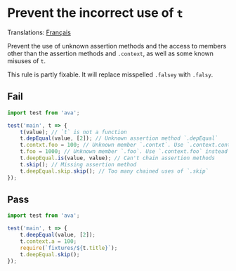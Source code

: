 # Prevent the incorrect use of `t`

Translations: [Français](https://github.com/avajs/ava-docs/blob/master/fr_FR/related/eslint-plugin-ava/docs/rules/use-t-well.md)

Prevent the use of unknown assertion methods and the access to members other than the assertion methods and `.context`, as well as some known misuses of `t`.

This rule is partly fixable. It will replace misspelled `.falsey` with `.falsy`.


## Fail

```js
import test from 'ava';

test('main', t => {
	t(value); // `t` is not a function
	t.depEqual(value, [2]); // Unknown assertion method `.depEqual`
	t.contxt.foo = 100; // Unknown member `.contxt`. Use `.context.contxt` instead
	t.foo = 1000; // Unknown member `.foo`. Use `.context.foo` instead
	t.deepEqual.is(value, value); // Can't chain assertion methods
	t.skip(); // Missing assertion method
	t.deepEqual.skip.skip(); // Too many chained uses of `.skip`
});
```


## Pass

```js
import test from 'ava';

test('main', t => {
	t.deepEqual(value, [2]);
	t.context.a = 100;
	require(`fixtures/${t.title}`);
	t.deepEqual.skip();
});
```
